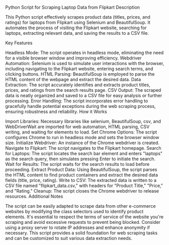 Python Script for Scraping Laptop Data from Flipkart
Description

This Python script effectively scrapes product data (titles, prices, and ratings) for laptops from Flipkart using Selenium and BeautifulSoup. It automates the process of visiting the Flipkart website, searching for laptops, extracting relevant data, and saving the results to a CSV file.

Key Features

Headless Mode: The script operates in headless mode, eliminating the need for a visible browser window and improving efficiency.
Webdriver Automation: Selenium is used to simulate user interactions with the browser, including navigating to the Flipkart website, entering search terms, and clicking buttons.
HTML Parsing: BeautifulSoup is employed to parse the HTML content of the webpage and extract the desired data.
Data Extraction: The script accurately identifies and extracts product titles, prices, and ratings from the search results page.
CSV Output: The scraped data is neatly organized and saved to a CSV file for easy analysis or further processing.
Error Handling: The script incorporates error handling to gracefully handle potential exceptions during the web scraping process, ensuring robustness and reliability.
How it Works

Import Libraries: Necessary libraries like selenium, BeautifulSoup, csv, and WebDriverWait are imported for web automation, HTML parsing, CSV writing, and waiting for elements to load.
Set Chrome Options: The script configures Chrome to run in headless mode and sets the browser window size.
Initialize Webdriver: An instance of the Chrome webdriver is created.
Navigate to Flipkart: The script navigates to the Flipkart homepage.
Search for Laptops: The script locates the search bar element and enters "laptops" as the search query, then simulates pressing Enter to initiate the search.
Wait for Results: The script waits for the search results to load before proceeding.
Extract Product Data: Using BeautifulSoup, the script parses the HTML content to find product containers and extract the desired data fields (title, price, rating).
Write to CSV: The extracted data is written to a CSV file named "flipkart_data.csv," with headers for "Product Title," "Price," and "Rating."
Cleanup: The script closes the Chrome webdriver to release resources.
Additional Notes

The script can be easily adapted to scrape data from other e-commerce websites by modifying the class selectors used to identify product elements.
It's essential to respect the terms of service of the website you're scraping and avoid excessive requests to prevent being blocked.
Consider using a proxy server to rotate IP addresses and enhance anonymity if necessary.
This script provides a solid foundation for web scraping tasks and can be customized to suit various data extraction needs.
